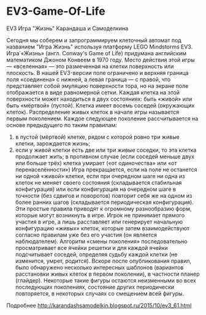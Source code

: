 # EV3-Game-Of-Life
EV3 Игра "Жизнь" Карандаша и Самоделкина

Сегодня мы соберем и запрограммируем клеточный автомат под названием "Игра Жизнь" используя платформу LEGO Mindstorms EV3. Игра́ «Жизнь» (англ. Conway's Game of Life) придумана английским математиком Джоном Конвеем в 1970 году. Место действия этой игры — «вселенная» — это размеченная на клетки поверхность или плоскость. В нашей EV3-версии поле ограничено и верхняя граница поля «соединена» с нижней, а левая граница — с правой, что представляет собой эмуляцию поверхности тора, но на экране поле отображается в виде равномерной сетки. Каждая клетка на этой поверхности может находиться в двух состояниях: быть «живой» или быть «мёртвой» (пустой). Клетка имеет восемь соседей (окружающих клеток).
Распределение живых клеток в начале игры называется первым поколением. Каждое следующее поколение рассчитывается на основе предыдущего по таким правилам:
1) в пустой (мёртвой) клетке, рядом с которой ровно три живые клетки, зарождается жизнь;
2) если у живой клетки есть две или три живые соседки, то эта клетка продолжает жить; в противном случае (если соседей меньше двух или больше трёх) клетка умирает («от одиночества» или «от перенаселённости»)
Игра прекращается, если на поле не останется ни одной «живой» клетки, если при очередном шаге ни одна из клеток не меняет своего состояния (складывается стабильная конфигурация) или если конфигурация на очередном шаге в точности (без сдвигов и поворотов) повторит себя же на одном из более ранних шагов (складывается периодическая конфигурация).
Эти простые правила приводят к огромному разнообразию форм, которые могут возникнуть в игре.
Игрок не принимает прямого участия в игре, а лишь расставляет или генерирует начальную конфигурацию «живых» клеток, которые затем взаимодействуют согласно правилам уже без его участия (он является наблюдателем).
Алгоритм «смены поколения» последовательно просматривает все ячейки решетки и для каждой ячейки подсчитывает соседей, определяя судьбу каждой клетки (не изменится, умрет, родится).
Вскоре после опубликования правил, было обнаружено несколько интересных шаблонов (вариантов расстановки живых клеток в первом поколении), в частности планер (глайдер). Некоторые такие фигуры остаются неизменными во всех последующих поколениях, состояние других периодически повторяется, в некоторых случаях со смещением всей фигуры.

Подробнее http://karandashsamodelkin.blogspot.ru/2015/10/ev3_61.html
